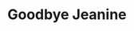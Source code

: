 ---
layout: book
title: Goodbye Jeanine
in-print: out of print
id: 1
cover: /media/images/books/GoodbyeJeanineCover.jpg
back: none
description: "After experiencing a suicide in the family, is it really possible to sweep up the shattered pieces of a grieving heart and find healing?\n\nThis book examines the faith journey of a mom who learned to survive physically and emotionally after her daughter's suicide and how she dealt with her loss, anger, fear, shame. and guilt."
back-text: "“I believe it is possible to live in the rubble of this warring world, to have a life full of pain and disappointment, and still rejoice.” -Joyce Sackett Fifteen years ago, Joyce Sackett opened her daughter's bedroom door and saw the unthinkable: the girl had committed suicide. How does a mother-or anyone-cope with such a devastating loss? Is it really possible to sweep up the shattered pieces of a grieving heart and find healing again? Goodbye Jeanine is a faith journey--from the despair of a family member's suicide back to hope and joy. This poignant and honest account reveals how Sackett learned to survive both physically and emotionally with the mixed emotions of loss, anger, guilt, fear, and shame--and how you can too. Despite tragic circumstances, God is near to the brokenhearted, bringing comfort and joy from grief and pain."
available-text: "Available online at..."
links:
- title: Buy on Amazon
  img: https://upload.wikimedia.org/wikipedia/commons/7/70/Amazon_logo_plain.svg
  url: https://www.amazon.com/Goodbye-Jeanine-Mothers-Journey-Daughters/dp/157683719X/ref=sr_1_1?ie=UTF8&qid=1518834041&sr=8-1&keywords=Joyce+Sackett
- title: Contact Author for a Copy
  img: none
  url: /contact.html?subject=Goodbye+Jeanine+book&message=Dear+Joyce%0A%0AI+would+love+to+purchase+your+book+%22Goodbye+Jeanine%22%0A%0Aplease+get+back+to+me+with+more+information
---